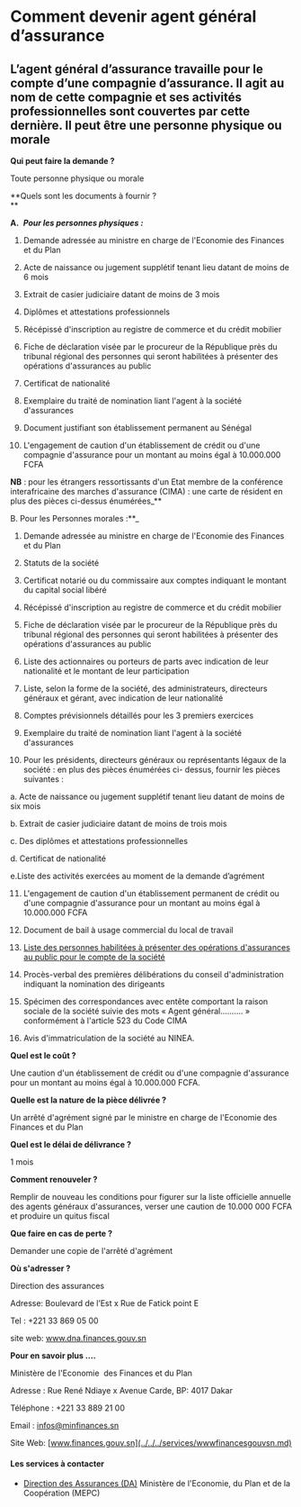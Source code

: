 # Comment devenir agent général d’assurance

L’agent général d’assurance travaille pour le compte d’une compagnie d’assurance. Il agit au nom de cette compagnie et ses activités professionnelles sont couvertes par cette dernière. Il peut être une personne physique ou morale
-------------------------------------------------------------------------------------------------------------------------------------------------------------------------------------------------------------------------------------

  
**Qui peut faire la demande ?**

Toute personne physique ou morale

**Quels sont les documents à fournir ?  
**

**A.**  _**Pour les personnes physiques :**_

1.  Demande adressée au ministre en charge de l'Economie des Finances et du Plan  
    
2.  Acte de naissance ou jugement supplétif tenant lieu datant de moins de 6 mois  
    
3.  Extrait de casier judiciaire datant de moins de 3 mois  
    
4.  Diplômes et attestations professionnels  
    
5.  Récépissé d'inscription au registre de commerce et du crédit mobilier  
    
6.  Fiche de déclaration visée par le procureur de la République près du tribunal régional des personnes qui seront habilitées à présenter des opérations d'assurances au public  
    
7.  Certificat de nationalité  
    
8.  Exemplaire du traité de nomination liant l'agent à la société d'assurances  
    
9.  Document justifiant son établissement permanent au Sénégal  
    
10.  L'engagement de caution d'un établissement de crédit ou d'une compagnie d'assurance pour un montant au moins égal à 10.000.000 FCFA  
    

**NB** : pour les étrangers ressortissants d'un Etat membre de la conférence interafricaine des marches d'assurance (CIMA) : une carte de résident en plus des pièces ci-dessus énumérées_**  
  
B. Pour les Personnes morales :**_  

1.  Demande adressée au ministre en charge de l'Economie des Finances et du Plan  
    
2.  Statuts de la société  
    
3.  Certificat notarié ou du commissaire aux comptes indiquant le montant du capital social libéré  
    
4.  Récépissé d'inscription au registre de commerce et du crédit mobilier  
    
5.  Fiche de déclaration visée par le procureur de la République près du tribunal régional des personnes qui seront habilitées à présenter des opérations d'assurances au public  
    
6.  Liste des actionnaires ou porteurs de parts avec indication de leur nationalité et le montant de leur participation  
    
7.  Liste, selon la forme de la société, des administrateurs, directeurs généraux et gérant, avec indication de leur nationalité  
    
8.  Comptes prévisionnels détaillés pour les 3 premiers exercices  
    
9.  Exemplaire du traité de nomination liant l'agent à la société d'assurances

10.  Pour les présidents, directeurs généraux ou représentants légaux de la société : en plus des pièces énumérées ci- dessus, fournir les pièces suivantes :

a. Acte de naissance ou jugement supplétif tenant lieu datant de moins de six mois 

b. Extrait de casier judiciaire datant de moins de trois mois  

c. Des diplômes et attestations professionnelles  

d. Certificat de nationalité

e.Liste des activités exercées au moment de la demande d’agrément  

11.  L'engagement de caution d'un établissement permanent de crédit ou d'une compagnie d'assurance pour un montant au moins égal à 10.000.000 FCFA  
    
12.  Document de bail à usage commercial du local de travail  
    
13.  [Liste des personnes habilitées à présenter des opérations d'assurances au public pour le compte de la société  
    ](../../../services/liste-des-personnes-habilitees-a-presenter-des-operations-dassurances-au-public-pour-le-compte-de-la-societe.md)
14.  Procès-verbal des premières délibérations du conseil d'administration indiquant la nomination des dirigeants  
    
15.  Spécimen des correspondances avec entête comportant la raison sociale de la société suivie des mots « Agent général………. » conformément à l'article 523 du Code CIMA  
    
16.  Avis d'immatriculation de la société au NINEA.

 **Quel est le coût ?**

Une caution d'un établissement de crédit ou d'une compagnie d'assurance pour un montant au moins égal à 10.000.000 FCFA.

**Quelle est la nature de la pièce délivrée ?**

Un arrêté d'agrément signé par le ministre en charge de l'Economie des Finances et du Plan

**Quel est le délai de délivrance ?**

1 mois

**Comment renouveler ?**

Remplir de nouveau les conditions pour figurer sur la liste officielle annuelle des agents généraux d'assurances, verser une caution de 10.000 000 FCFA et produire un quitus fiscal

**Que faire en cas de perte ?**

Demander une copie de l'arrêté d'agrément

**Où s'adresser ?**

Direction des assurances  

Adresse: Boulevard de l’Est x Rue de Fatick point E  

Tel : +221 33 869 05 00

site web: www.dna.finances.gouv.sn

**Pour en savoir plus ….**

Ministère de l'Economie  des Finances et du Plan

Adresse : Rue René Ndiaye x Avenue Carde, BP: 4017 Dakar

Téléphone : +221 33 889 21 00  

Email : [infos@minfinances.sn](../../../services/infosminfinancessn.md)

Site Web: [www.finances.gouv.sn](../../../services/wwwfinancesgouvsn.md)

#### Les services à contacter

*   [Direction des Assurances (DA)](../../../services/direction-des-assurances-da.md) Ministère de l'Economie, du Plan et de la Coopération (MEPC)